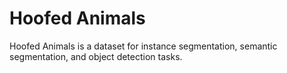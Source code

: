 # Hoofed Animals

Hoofed Animals is a dataset for instance segmentation, semantic segmentation, and object detection tasks.